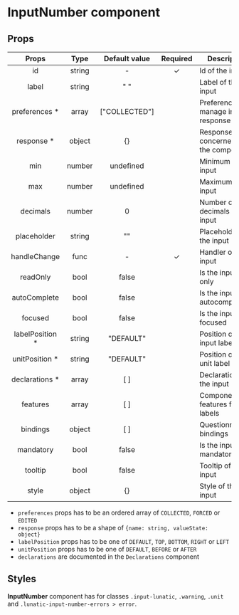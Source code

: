 # InputNumber component

## Props

|      Props       |  Type  | Default value | Required | Description                          |
| :--------------: | :----: | :-----------: | :------: | ------------------------------------ |
|        id        | string |       -       |    ✓     | Id of the input                      |
|      label       | string |      " "      |          | Label of the input                   |
|  preferences \*  | array  | ["COLLECTED"] |          | Preferences to manage input response |
|   response \*    | object |      {}       |          | Response concerned by the component  |
|       min        | number |   undefined   |          | Minimum of the input                 |
|       max        | number |   undefined   |          | Maximum of the input                 |
|     decimals     | number |       0       |          | Number of decimals of the input      |
|   placeholder    | string |      ""       |          | Placeholder of the input             |
|   handleChange   |  func  |       -       |    ✓     | Handler of the input                 |
|     readOnly     |  bool  |     false     |          | Is the input read only               |
|   autoComplete   |  bool  |     false     |          | Is the input autocompletable         |
|     focused      |  bool  |     false     |          | Is the input focused                 |
| labelPosition \* | string |   "DEFAULT"   |          | Position of the input label          |
| unitPosition \*  | string |   "DEFAULT"   |          | Position of the unit label           |
| declarations \*  | array  |      [ ]      |          | Declarations of the input            |
|     features     | array  |      [ ]      |          | Component features for labels        |
|     bindings     | object |      [ ]      |          | Questionnaire bindings               |
|     mandatory     |  bool  |     false     |          | Is the input mandatory                |
|     tooltip      |  bool  |     false     |          | Tooltip of the input                 |
|      style       | object |      {}       |          | Style of the input                   |

- `preferences` props has to be an ordered array of `COLLECTED`, `FORCED` or `EDITED`
- `response` props has to be a shape of `{name: string, valueState: object}`
- `labelPosition` props has to be one of `DEFAULT`, `TOP`, `BOTTOM`, `RIGHT` or `LEFT`
- `unitPosition` props has to be one of `DEFAULT`, `BEFORE` or `AFTER`
- `declarations` are documented in the `Declarations` component

## Styles

**InputNumber** component has for classes `.input-lunatic`, `.warning`, `.unit` and `.lunatic-input-number-errors > error`.
